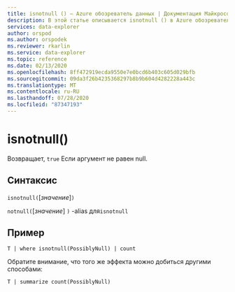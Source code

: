 ```yaml
---
title: isnotnull () — Azure обозреватель данных | Документация Майкрософт
description: В этой статье описывается isnotnull () в Azure обозреватель данных.
services: data-explorer
author: orspod
ms.author: orspodek
ms.reviewer: rkarlin
ms.service: data-explorer
ms.topic: reference
ms.date: 02/13/2020
ms.openlocfilehash: 8ff472919ecda9550e7e0bcd6b403c605d029bfb
ms.sourcegitcommit: 09da3f26b4235368297b8b9b604d4282228a443c
ms.translationtype: MT
ms.contentlocale: ru-RU
ms.lasthandoff: 07/28/2020
ms.locfileid: "87347193"
---
```

# <a name="isnotnull"></a>isnotnull()

Возвращает, `true` Если аргумент не равен null.

## <a name="syntax"></a>Синтаксис

`isnotnull(`[*значение*]`)`

`notnull(`[*значение*] `)` -alias для`isnotnull`

## <a name="example"></a>Пример

```kusto
T | where isnotnull(PossiblyNull) | count
```

Обратите внимание, что того же эффекта можно добиться другими способами:

```kusto
T | summarize count(PossiblyNull)
```